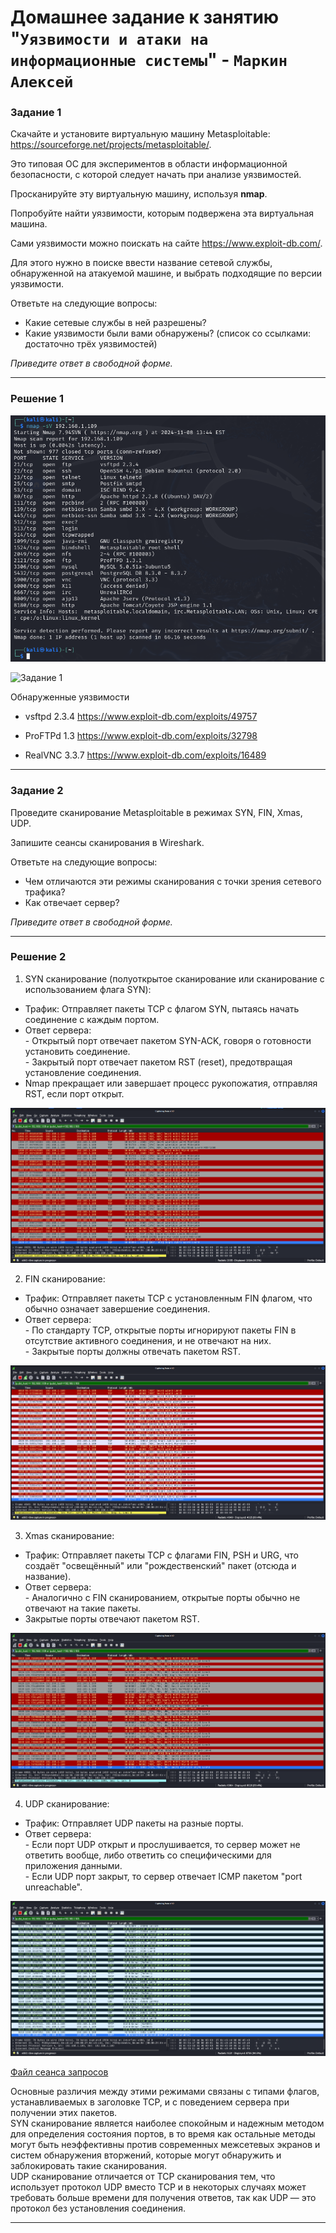 # Домашнее задание к занятию "`Уязвимости и атаки на информационные системы`" - `Маркин Алексей`

### Задание 1

Скачайте и установите виртуальную машину Metasploitable: https://sourceforge.net/projects/metasploitable/.

Это типовая ОС для экспериментов в области информационной безопасности, с которой следует начать при анализе уязвимостей.

Просканируйте эту виртуальную машину, используя **nmap**.

Попробуйте найти уязвимости, которым подвержена эта виртуальная машина.

Сами уязвимости можно поискать на сайте https://www.exploit-db.com/.

Для этого нужно в поиске ввести название сетевой службы, обнаруженной на атакуемой машине, и выбрать подходящие по версии уязвимости.

Ответьте на следующие вопросы:

- Какие сетевые службы в ней разрешены?
- Какие уязвимости были вами обнаружены? (список со ссылками: достаточно трёх уязвимостей)
  
*Приведите ответ в свободной форме.* 

---

### Решение 1

![Задание 1](https://github.com/Markin-AI/13-1/blob/main/img/1-1.png)

![Задание 1](https://github.com/Markin-AI/13-1/blob/main/img/1-2.png)

Обнаруженные уязвимости

- vsftpd 2.3.4 https://www.exploit-db.com/exploits/49757

- ProFTPd 1.3 https://www.exploit-db.com/exploits/32798

- RealVNC 3.3.7 https://www.exploit-db.com/exploits/16489


---

### Задание 2

Проведите сканирование Metasploitable в режимах SYN, FIN, Xmas, UDP.

Запишите сеансы сканирования в Wireshark.

Ответьте на следующие вопросы:

- Чем отличаются эти режимы сканирования с точки зрения сетевого трафика?
- Как отвечает сервер?

*Приведите ответ в свободной форме.*

---

### Решение 2

1. SYN сканирование (полуоткрытое сканирование или сканирование с использованием флага SYN):  

 - Трафик: Отправляет пакеты TCP с флагом SYN, пытаясь начать соединение с каждым портом.  
 - Ответ сервера:  
          - Открытый порт отвечает пакетом SYN-ACK, говоря о готовности установить соединение.  
          - Закрытый порт отвечает пакетом RST (reset), предотвращая установление соединения.  
- Nmap прекращает или завершает процесс рукопожатия, отправляя RST, если порт открыт. 

![Задание 2](https://github.com/Markin-AI/13-1/blob/main/img/2-1.png)

2. FIN сканирование:  

 - Трафик: Отправляет пакеты TCP с установленным FIN флагом, что обычно означает завершение соединения.  
 - Ответ сервера:  
          - По стандарту TCP, открытые порты игнорируют пакеты FIN в отсутствие активного соединения, и не отвечают на них.  
          - Закрытые порты должны отвечать пакетом RST.

![Задание 2](https://github.com/Markin-AI/13-1/blob/main/img/2-2.png)
		  

3. Xmas сканирование:

 - Трафик: Отправляет пакеты TCP с флагами FIN, PSH и URG, что создаёт "освещённый" или "рождественский" пакет (отсюда и название).  
 - Ответ сервера:  
        - Аналогично с FIN сканированием, открытые порты обычно не отвечают на такие пакеты.  
 - Закрытые порты отвечают пакетом RST.

![Задание 2](https://github.com/Markin-AI/13-1/blob/main/img/2-3.png)
 

4. UDP сканирование:  

 - Трафик: Отправляет UDP пакеты на разные порты.  
 - Ответ сервера:  
        - Если порт UDP открыт и прослушивается, то сервер может не ответить вообще, либо ответить со специфическими для приложения данными.  
        - Если UDP порт закрыт, то сервер отвечает ICMP пакетом "port unreachable".  
		
![Задание 2](https://github.com/Markin-AI/13-1/blob/main/img/2-4.png)

[Файл сеанса запросов](https://github.com/Markin-AI/13-1/blob/main/13-1.pcapng)

Основные различия между этими режимами связаны с типами флагов, устанавливаемых в заголовке TCP, и с поведением сервера при получении этих пакетов.   
SYN сканирование является наиболее спокойным и надежным методом для определения состояния портов, в то время как остальные методы могут быть неэффективны против современных межсетевых экранов и систем обнаружения вторжений, которые могут обнаружить и заблокировать такие сканирования.   
UDP сканирование отличается от TCP сканирования тем, что использует протокол UDP вместо TCP и в некоторых случаях может требовать больше времени для получения ответов, так как UDP — это протокол без установления соединения.

---